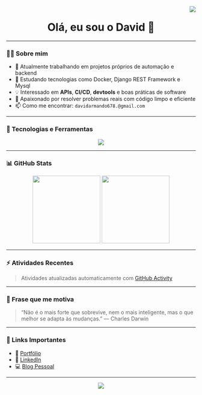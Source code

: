 <img align="right" src="https://visitor-badge.laobi.icu/badge?page_id=DavidArmando123.DavidArmando123" />

<h1 align="center">
  Olá, eu sou o David 👋
</h1>


---

### 👨‍💻 Sobre mim

- 🔭 Atualmente trabalhando em projetos próprios de automação e backend
- 🌱 Estudando tecnologias como Docker, Django REST Framework e Mysql
- 💡 Interessado em **APIs**, **CI/CD**, **devtools** e boas práticas de software
- 🧠 Apaixonado por resolver problemas reais com código limpo e eficiente
- 📫 Como me encontrar: `davidarmando678.@gmail.com`

---

### 🧰 Tecnologias e Ferramentas

<div align="center">
  <img src="https://skillicons.dev/icons?i=python,django,flask,fastapi,postgresql,mysql,git,github,vscode,linux,docker" />
</div>

---

### 📊 GitHub Stats

<div align="center">
  <img src="https://github-readme-stats.vercel.app/api?username=DavidArmando123&show_icons=true&theme=radical" height="180"/>
  <img src="https://github-readme-stats.vercel.app/api/top-langs/?username=DavidArmando123&layout=compact&theme=radical" height="180"/>
</div>

---

### ⚡ Atividades Recentes

<!--START_SECTION:activity-->
<!--END_SECTION:activity-->

> Atividades atualizadas automaticamente com [GitHub Activity](https://github.com/Readme-Workflows/recent-activity)

---

### 🚀 Frase que me motiva

> “Não é o mais forte que sobrevive, nem o mais inteligente, mas o que melhor se adapta às mudanças.” — Charles Darwin

---

### 📎 Links Importantes

- 💼 [Portfólio](#)
- 🔗 [LinkedIn](https://www.linkedin.com/in/seu-perfil)
- 💻 [Blog Pessoal](#)

---

<div align="center">
  <img src="https://capsule-render.vercel.app/api?type=waving&color=gradient&height=120&section=footer"/>
</div>
